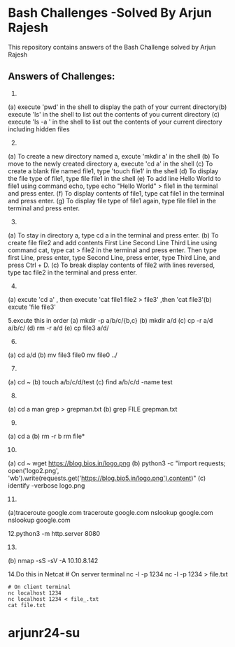 # Bash Challenges -Solved By Arjun Rajesh
This repository contains answers of the Bash Challenge solved by Arjun Rajesh

## Answers of Challenges:
1.
(a) execute 'pwd' in the shell to display the path of your current directory(b) execute 'ls' in the shell to list out the contents of you current directory
(c) execute 'ls -a ' in the shell to list out the contents of your current directory including hidden files

2.
(a) To create a new directory named a, excute 'mkdir a' in the shell
(b) To move to the newly created directory a, execute 'cd a' in the shell
(c) To create a blank file named file1, type 'touch file1' in the shell
(d) To display the file type of file1, type file file1 in the shell
(e) To add line Hello World to file1 using command echo, type echo "Hello World" > file1 in the terminal and press enter.
(f) To display contents of file1, type cat file1 in the terminal and press enter.
(g) To display file type of file1 again, type file file1 in the terminal and press enter.

3.
(a) To stay in directory a, type cd a in the terminal and press enter.
(b) To create file file2 and add contents First Line Second Line Third Line using command cat, type cat > file2 in the terminal and press enter. Then type
first Line, press enter, type Second Line, press enter, type Third Line, and press Ctrl + D.
(c) To break display contents of file2 with lines reversed, type tac file2 in the terminal and press enter.

4.
(a) excute 'cd a' , then execute 'cat file1 file2 > file3' ,then 'cat file3'(b) excute 'file file3'

5.excute this in order
(a) mkdir -p a/b/c/{b,c}
(b) mkdir a/d
(c) cp -r a/d a/b/c/
(d) rm -r a/d
(e) cp file3 a/d/

6.
(a) cd a/d
(b) mv file3 file0
    mv file0 ../

7.
(a) cd ~
(b) touch a/b/c/d/test
(c) find a/b/c/d -name test

8.
(a) cd a
    man grep > grepman.txt
(b) grep FILE grepman.txt

9.
(a) cd a
(b) rm -r b
    rm file*

10.
(a) cd ~
    wget https://blog.bios.in/logo.png
(b) python3 -c "import requests; open('logo2.png', 'wb').write(requests.get('https://blog.bio5.in/logo.png').content)"
(c) identify -verbose logo.png

11.
(a)traceroute google.com
traceroute google.com
nslookup google.com
nslookup google.com

12.python3 -m http.server 8080

13.
(b)
 nmap -sS -sV -A 10.10.8.142

14.Do this in Netcat
	# On server terminal
	nc -l -p 1234
	nc -l -p 1234 > file.txt

	# On client terminal
	nc localhost 1234
	nc localhost 1234 < file_.txt
	cat file.txt






# arjunr24-su
